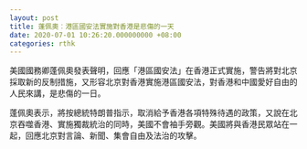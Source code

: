 ```yaml
---
layout: post
title: 蓬佩奧︰港區國安法實施對香港是悲傷的一天
date: 2020-07-01 10:26:20.000000000 +08:00
categories: rthk
---
```


美國國務卿蓬佩奧發表聲明，回應「港區國安法」在香港正式實施，警告將對北京採取新的反制措施，又形容北京對香港實施港區國安法，對香港和中國愛好自由的人民來講，是悲傷的一日。

蓬佩奧表示，將按總統特朗普指示，取消給予香港各項特殊待遇的政策，又說在北京吞噬香港、實施獨裁統治的同時，美國不會袖手旁觀。美國將與香港民眾站在一起，回應北京對言論、新聞、集會自由及法治的攻擊。

